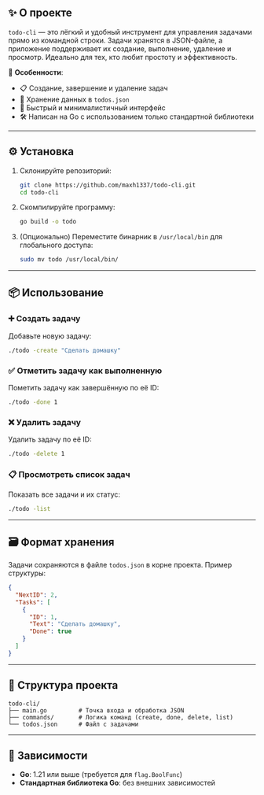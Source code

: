 ## ✨ О проекте

`todo-cli` — это лёгкий и удобный инструмент для управления задачами прямо из командной строки. Задачи хранятся в JSON-файле, а приложение поддерживает их создание, выполнение, удаление и просмотр. Идеально для тех, кто любит простоту и эффективность.

🔑 **Особенности**:

- 📋 Создание, завершение и удаление задач
- 💾 Хранение данных в `todos.json`
- 🚀 Быстрый и минималистичный интерфейс
- 🛠 Написан на Go с использованием только стандартной библиотеки

---

## ⚙️ Установка

1. Склонируйте репозиторий:

   ```bash
   git clone https://github.com/maxh1337/todo-cli.git
   cd todo-cli
   ```

2. Скомпилируйте программу:

   ```bash
   go build -o todo
   ```

3. (Опционально) Переместите бинарник в `/usr/local/bin` для глобального доступа:
   ```bash
   sudo mv todo /usr/local/bin/
   ```

---

## 📦 Использование

### ➕ Создать задачу

Добавьте новую задачу:

```bash
./todo -create "Сделать домашку"
```

### ✅ Отметить задачу как выполненную

Пометить задачу как завершённую по её ID:

```bash
./todo -done 1
```

### ❌ Удалить задачу

Удалить задачу по её ID:

```bash
./todo -delete 1
```

### 📋 Просмотреть список задач

Показать все задачи и их статус:

```bash
./todo -list
```

---

## 🗃 Формат хранения

Задачи сохраняются в файле `todos.json` в корне проекта. Пример структуры:

```json
{
  "NextID": 2,
  "Tasks": [
    {
      "ID": 1,
      "Text": "Сделать домашку",
      "Done": true
    }
  ]
}
```

---

## 📁 Структура проекта

```
todo-cli/
├── main.go         # Точка входа и обработка JSON
├── commands/       # Логика команд (create, done, delete, list)
└── todos.json      # Файл с задачами
```

---

## 📌 Зависимости

- **Go**: 1.21 или выше (требуется для `flag.BoolFunc`)
- **Стандартная библиотека Go**: без внешних зависимостей
